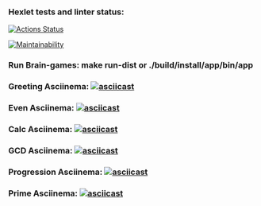 ### Hexlet tests and linter status:
[![Actions Status](https://github.com/Lobstre/java-project-lvl1/workflows/hexlet-check/badge.svg)](https://github.com/Lobstre/java-project-lvl1/actions)

[![Maintainability](https://api.codeclimate.com/v1/badges/cde3d1e04c77ecea0d72/maintainability)](https://codeclimate.com/github/Lobstre/java-project-lvl1/maintainability)

### Run Brain-games: make run-dist or ./build/install/app/bin/app

### Greeting Asciinema: [![asciicast](https://asciinema.org/a/O2x4LQzk6FOMOF1u0xjewNhFw.svg)](https://asciinema.org/a/O2x4LQzk6FOMOF1u0xjewNhFw)

### Even Asciinema: [![asciicast](https://asciinema.org/a/pXhn3qh6nO34ARCxkIdNTrS0g.svg)](https://asciinema.org/a/pXhn3qh6nO34ARCxkIdNTrS0g)

### Calc Asciinema: [![asciicast](https://asciinema.org/a/jTucC6PbhTp8xkNC50tUdv4Qt.svg)](https://asciinema.org/a/jTucC6PbhTp8xkNC50tUdv4Qt)

### GCD Asciinema: [![asciicast](https://asciinema.org/a/ZCjtiVLmDcS7lTYBV9BqVwgCr.svg)](https://asciinema.org/a/ZCjtiVLmDcS7lTYBV9BqVwgCr)

### Progression Asciinema: [![asciicast](https://asciinema.org/a/6ytDqWOybs0Fw3RxXMl6BzxVi.svg)](https://asciinema.org/a/6ytDqWOybs0Fw3RxXMl6BzxVi)

### Prime Asciinema: [![asciicast](https://asciinema.org/a/FSXj7FAMvbv6zOrpChZSTLSMZ.svg)](https://asciinema.org/a/FSXj7FAMvbv6zOrpChZSTLSMZ)